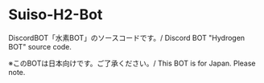 # Suiso-H2-Bot
DiscordBOT「水素BOT」のソースコードです。/ Discord BOT "Hydrogen BOT" source code.

※このBOTは日本向けです。ご了承ください。/ This BOT is for Japan. Please note.
